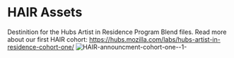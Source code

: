 # HAIR Assets

Destinition for the Hubs Artist in Residence Program Blend files. Read more about our first HAIR cohort: https://hubs.mozilla.com/labs/hubs-artist-in-residence-cohort-one/ 
![HAIR-announcment-cohort-one--1-](https://user-images.githubusercontent.com/4493657/235507104-00a7fea2-c8fa-4999-b520-4e3ac513b324.jpg)
